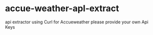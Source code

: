 # accue-weather-apI-extract

api extractor using Curl for Accueweather
please provide your own Api Keys 
